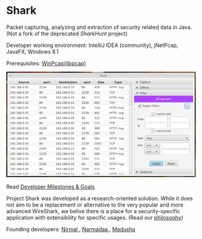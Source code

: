 Shark
=====

Packet capturing, analyzing and extraction of security related data in Java.
(Not a fork of the deprecated *SharkHunt* project)

Developer working environment: IntelliJ IDEA (community), jNetPcap, JavaFX, Windows 8.1

Prerequisites: [WinPcap(libpcap)](https://www.winpcap.org/install/)

![ A screenshot of Shark ](content/loaded-filter.png)

Read [Developer Milestones & Goals](https://github.com/NirmalL/Shark/wiki/Goals)

Project Shark was developed as a research-oriented solution. While it does not aim to be a
replacement or alternative to the very popular and more advanced WireShark, we belive there
is a place for a security-specific application with extensibility for specific usages. (Read our [philosophy](https://github.com/NirmalL/Shark/wiki#philosophy))

Founding developers: [ Nirmal ](https://github.com/NirmalL "Nirmal's GitHub"), [ Narmadaa ](https://github.com/NarmadaBalasooriya "Narmada's GitHub"), [ Madusha ](https://github.com/madushaj "Madusha's GitHub")
